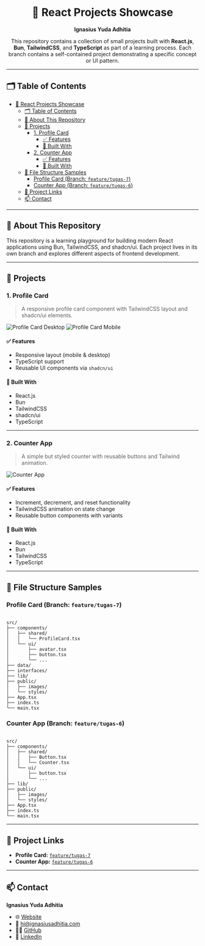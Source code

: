 <div align="center">

# 🚀 React Projects Showcase

**Ignasius Yuda Adhitia**

This repository contains a collection of small projects built with **React.js**, **Bun**, **TailwindCSS**, and **TypeScript** as part of a learning process. Each branch contains a self-contained project demonstrating a specific concept or UI pattern.

</div>

---

## 🗂️ Table of Contents

- [🚀 React Projects Showcase](#-react-projects-showcase)
  - [🗂️ Table of Contents](#️-table-of-contents)
  - [🧾 About This Repository](#-about-this-repository)
  - [📌 Projects](#-projects)
    - [1. Profile Card](#1-profile-card)
      - [✅ Features](#-features)
      - [🔧 Built With](#-built-with)
    - [2. Counter App](#2-counter-app)
      - [✅ Features](#-features-1)
      - [🔧 Built With](#-built-with-1)
  - [📁 File Structure Samples](#-file-structure-samples)
    - [Profile Card (Branch: `feature/tugas-7`)](#profile-card-branch-featuretugas-7)
    - [Counter App (Branch: `feature/tugas-6`)](#counter-app-branch-featuretugas-6)
  - [🔗 Project Links](#-project-links)
  - [📫 Contact](#-contact)

---

## 🧾 About This Repository

This repository is a learning playground for building modern React applications using Bun, TailwindCSS, and shadcn/ui. Each project lives in its own branch and explores different aspects of frontend development.

---

## 📌 Projects

### 1. Profile Card

> A responsive profile card component with TailwindCSS layout and shadcn/ui elements.

![Profile Card Desktop](/docs/images/desktop-screenshot.png)
![Profile Card Mobile](/docs/images/mobile-screenshot.png)

#### ✅ Features

- Responsive layout (mobile & desktop)
- TypeScript support
- Reusable UI components via `shadcn/ui`

#### 🔧 Built With

- React.js
- Bun
- TailwindCSS
- shadcn/ui
- TypeScript

---

### 2. Counter App

> A simple but styled counter with reusable buttons and Tailwind animation.

![Counter App](/screenshot/counter-screenshot.png)

#### ✅ Features

- Increment, decrement, and reset functionality
- TailwindCSS animation on state change
- Reusable button components with variants

#### 🔧 Built With

- React.js
- Bun
- TailwindCSS
- TypeScript

---

## 📁 File Structure Samples

### Profile Card (Branch: `feature/tugas-7`)

```

src/
├── components/
│   ├── shared/
│   │   └── ProfileCard.tsx
│   └── ui/
│       ├── avatar.tsx
│       ├── button.tsx
│       └── ...
├── data/
├── interfaces/
├── lib/
├── public/
│   ├── images/
│   └── styles/
├── App.tsx
├── index.ts
└── main.tsx

```

### Counter App (Branch: `feature/tugas-6`)

```

src/
├── components/
│   ├── shared/
│   │   ├── Button.tsx
│   │   └── Counter.tsx
│   └── ui/
│       ├── button.tsx
│       └── ...
├── lib/
├── public/
│   ├── images/
│   └── styles/
├── App.tsx
├── index.ts
└── main.tsx

```

---

## 🔗 Project Links

- **Profile Card:** [`feature/tugas-7`](https://github.com/ignasiusadhitia/bun-react-tailwind-shadcn-starting/tree/feature/tugas-7)
- **Counter App:** [`feature/tugas-6`](https://github.com/ignasiusadhitia/bun-react-tailwind-shadcn-starting/tree/feature/tugas-6)

---

## 📫 Contact

**Ignasius Yuda Adhitia**

- 🌐 [Website](https://www.ignasiusadhitia.com)
- 📧 [hi@ignasiusadhitia.com](mailto:hi@ignasiusadhitia.com)
- 🧑‍💻 [GitHub](https://github.com/ignasiusadhitia)
- 💼 [LinkedIn](https://www.linkedin.com/in/ignasiusadhitia)
